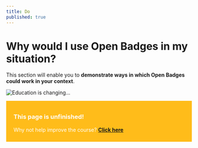```yaml
---
title: Do
published: true
---
```


# Why would I use Open Badges in my situation?

This section will enable you to **demonstrate ways in which Open Badges could work in your context**.

<img src="{{ site.baseurl }}/img/visual-thinkery/education-changing.png" alt="Education is changing..."></a></p>

<div style="background:#FFBC1A; padding:10px; padding-left:20px; color:white;">
<h3>This page is unfinished!</h3>
<p>Why not help improve the course? <strong><a href="https://github.com/thinkoutloudclub/badge-course/wiki/Help-improve-the-Open-Badges-101-course">Click here</a></strong></p>
</div>